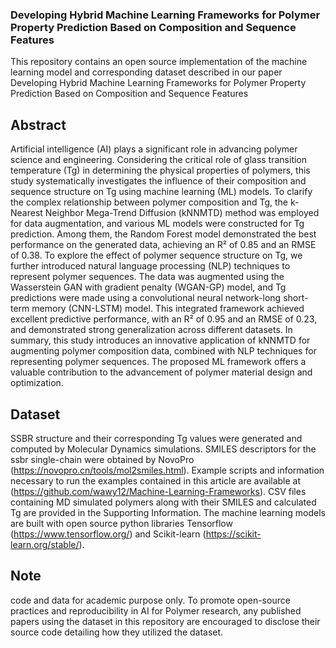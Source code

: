 ### Developing Hybrid Machine Learning Frameworks for Polymer Property Prediction Based on Composition and Sequence Features
This repository contains an open source implementation of the machine learning model and corresponding dataset described in our paper Developing Hybrid Machine Learning Frameworks for Polymer Property Prediction Based on Composition and Sequence Features
## Abstract
Artificial intelligence (AI) plays a significant role in advancing polymer science and engineering. Considering the critical role of glass transition temperature (Tg) in determining the physical properties of polymers, this study systematically investigates the influence of their composition and sequence structure on Tg using machine learning (ML) models. To clarify the complex relationship between polymer composition and Tg, the k-Nearest Neighbor Mega-Trend Diffusion (kNNMTD) method was employed for data augmentation, and various ML models were constructed for Tg prediction. Among them, the Random Forest model demonstrated the best performance on the generated data, achieving an R² of 0.85 and an RMSE of 0.38. To explore the effect of polymer sequence structure on Tg, we further introduced natural language processing (NLP) techniques to represent polymer sequences. The data was augmented using the Wasserstein GAN with gradient penalty (WGAN-GP) model, and Tg predictions were made using a convolutional neural network-long short-term memory (CNN-LSTM) model. This integrated framework achieved excellent predictive performance, with an R² of 0.95 and an RMSE of 0.23, and demonstrated strong generalization across different datasets. In summary, this study introduces an innovative application of kNNMTD for augmenting polymer composition data, combined with NLP techniques for representing polymer sequences. The proposed ML framework offers a valuable contribution to the advancement of polymer material design and optimization.
## Dataset
 SSBR structure and their corresponding Tg values were generated and computed by Molecular Dynamics simulations. SMILES descriptors for the ssbr single-chain were obtained by NovoPro (https://novopro.cn/tools/mol2smiles.html). Example scripts and information necessary to run the examples contained in this article are available at (https://github.com/wawy12/Machine-Learning-Frameworks). CSV files containing MD simulated polymers along with their SMILES and calculated Tg are provided in the Supporting Information. The machine learning models are built with open source python libraries Tensorflow (https://www.tensorflow.org/) and Scikit-learn (https://scikit-learn.org/stable/).
## Note
code and data for academic purpose only. To promote open-source practices and reproducibility in AI for Polymer research, any published papers using the dataset in this repository are encouraged to disclose their source code detailing how they utilized the dataset.
